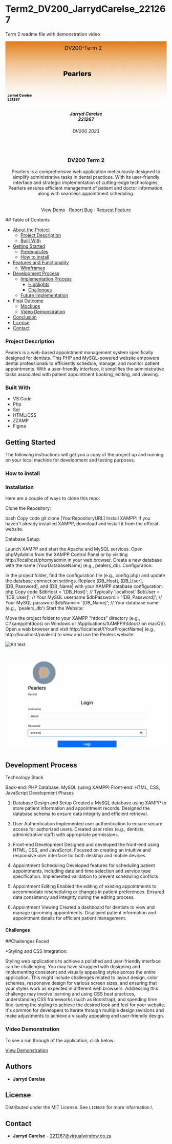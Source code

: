 # Term2_DV200_JarrydCarelse_221267
Term 2 readme file with demonstration video

![Alt text](Untitled.png)
<h5 align="center" style="padding:0;margin:0;">Jarryd Carelse</h5>
<h5 align="center" style="padding:0;margin:0;">221267</h5>
<h6 align="center">DV200 2023</h6>
</br>
<p align="center">

  
  
  <h3 align="center">DV200 Term 2</h3>

  <p align="center">
Pearlers is a comprehensive web application meticulously designed to simplify administrative tasks in dental practices. With its user-friendly interface and strategic implementation of cutting-edge technologies, Pearlers ensures efficient management of patient and doctor information, along with seamless appointment scheduling.

 <br>
    
   <br />
   <br />
   <a href="path/to/demonstration/video">View Demo</a>
    ·
    <a href="https://github.com/username/projectname/issues">Report Bug</a>
    ·
    <a href="https://github.com/username/projectname/issues">Request Feature</a>
</p>
<!-- TABLE OF CONTENTS -->
## Table of Contents

* [About the Project](#about-the-project)
  * [Project Description](#project-description)
  * [Built With](#built-with)
* [Getting Started](#getting-started)
  * [Prerequisites](#prerequisites)
  * [How to install](#how-to-install)
* [Features and Functionality](#features-and-functionality)
   * [Wireframes](#wireframes)
* [Development Process](#development-process)
   * [Implementation Process](#implementation-process)
        * [Highlights](#highlights)
        * [Challenges](#challenges)
   * [Future Implementation](#peer-reviews)
* [Final Outcome](#final-outcome)
    * [Mockups](#mockups)
    * [Video Demonstration](#video-demonstration)
* [Conclusion](#conclusion)
* [License](#license)
* [Contact](#contact)


<!--PROJECT DESCRIPTION-->

### Project Description

Pealers is a web-based appointment management system specifically designed for dentists. This PHP and MySQL-powered website empowers dental professionals to efficiently schedule, manage, and monitor patient appointments. With a user-friendly interface, it simplifies the administrative tasks associated with patient appointment booking, editing, and viewing.


### Built With

* VS Code
* Php
* Sql
* HTML/CSS
* ZZAMP
* Figma

<!-- GETTING STARTED -->
<!-- Make sure to add appropriate information about what prerequesite technologies the user would need and also the steps to install your project on their own mashines -->
## Getting Started

The following instructions will get you a copy of the project up and running on your local machine for development and testing purposes.

### How to install

### Installation
Here are a couple of ways to clone this repo:

Clone the Repository:

bash
Copy code
git clone [YourRepositoryURL]
Install XAMPP:
If you haven't already installed XAMPP, download and install it from the official website.

Database Setup:

Launch XAMPP and start the Apache and MySQL services.
Open phpMyAdmin from the XAMPP Control Panel or by visiting http://localhost/phpmyadmin in your web browser.
Create a new database with the name [YourDatabaseName] (e.g., pealers_db).
Configuration:

In the project folder, find the configuration file (e.g., config.php) and update the database connection settings. Replace [DB_Host], [DB_User], [DB_Password], and [DB_Name] with your XAMPP database configuration:
php
Copy code
$dbHost = '[DB_Host]'; // Typically 'localhost'
$dbUser = '[DB_User]'; // Your MySQL username
$dbPassword = '[DB_Password]'; // Your MySQL password
$dbName = '[DB_Name]'; // Your database name (e.g., 'pealers_db')
Start the Website:

Move the project folder to your XAMPP "htdocs" directory (e.g., C:\xampp\htdocs\ on Windows or /Applications/XAMPP/htdocs/ on macOS).
Open a web browser and visit http://localhost/[YourProjectName] (e.g., http://localhost/pealers) to view and use the Pealers website.
  
<!-- FEATURES AND FUNCTIONALITY-->
![Alt text](appointment.png)

<br>

![Alt text](Login.png
)




## Development Process

Technology Stack

Back-end: PHP
Database: MySQL (using XAMPP)
Front-end: HTML, CSS, JavaScript
Development Phases

1. Database Design and Setup
Created a MySQL database using XAMPP to store patient information and appointment records.
Designed the database schema to ensure data integrity and efficient retrieval.

2. User Authentication
Implemented user authentication to ensure secure access for authorized users.
Created user roles (e.g., dentists, administrative staff) with appropriate permissions.

3. Front-end Development
Designed and developed the front-end using HTML, CSS, and JavaScript.
Focused on creating an intuitive and responsive user interface for both desktop and mobile devices.

4. Appointment Scheduling
Developed features for scheduling patient appointments, including date and time selection and service type specification.
Implemented validation to prevent scheduling conflicts.

5. Appointment Editing
Enabled the editing of existing appointments to accommodate rescheduling or changes in patient preferences.
Ensured data consistency and integrity during the editing process.

6. Appointment Viewing
Created a dashboard for dentists to view and manage upcoming appointments.
Displayed patient information and appointment details for efficient patient management.

#### Challenges
##Challenges Faced

*Styling and CSS Integration:

Styling web applications to achieve a polished and user-friendly interface can be challenging. You may have struggled with designing and implementing consistent and visually appealing styles across the entire application. This might include challenges related to layout design, color schemes, responsive design for various screen sizes, and ensuring that your styles work as expected in different web browsers.
Addressing this challenge may involve learning and using CSS best practices, understanding CSS frameworks (such as Bootstrap), and spending time fine-tuning the styling to achieve the desired look and feel for your website. It's common for developers to iterate through multiple design revisions and make adjustments to achieve a visually appealing and user-friendly design.

<!-- VIDEO DEMONSTRATION -->
### Video Demonstration

To see a run through of the application, click below:

[View Demonstration](https://drive.google.com/file/d/1saDZU_ALigJZmD6PE8udiMh07uW-f1Al/view?usp=sharing
)

<!-- AUTHORS -->
## Authors

* **Jarryd Carelse** 

<!-- LICENSE -->
## License

Distributed under the MIT License. See `LICENSE` for more information.\

<!-- LICENSE -->
## Contact

* **Jarryd Carelse** - [221267@virtualwindow.co.za](mailto:email@address)
